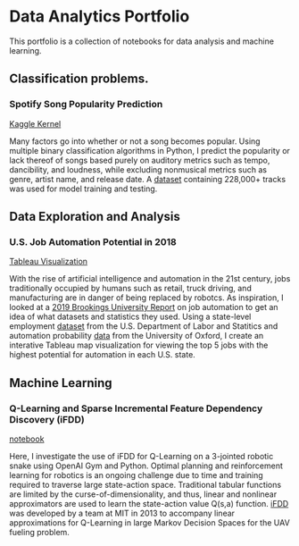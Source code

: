 # Data Analytics Portfolio 
This portfolio is a collection of notebooks for data analysis and machine learning. 

## Classification problems.

### Spotify Song Popularity Prediction 
[Kaggle Kernel](https://www.kaggle.com/huanntran100/spotify-song-popularity-prediction)

Many factors go into whether or not a song becomes popular. Using multiple binary classification algorithms in Python, I predict the popularity or lack thereof of songs based purely on auditory metrics such as tempo, dancibility, and loudness, while excluding nonmusical metrics such as genre, artist name, and release date. A [dataset](https://www.kaggle.com/zaheenhamidani/ultimate-spotify-tracks-db) containing 228,000+ tracks was used for model training and testing. 

## Data Exploration and Analysis 

### U.S. Job Automation Potential in 2018
[Tableau Visualization](https://public.tableau.com/profile/steven.tran1579#!/vizhome/AutomationPotentialintheUnitedStates2018/AutomationPotential2018)

With the rise of artificial intelligence and automation in the 21st century, jobs traditionally occupied by humans such as retail, truck driving, and manufacturing are in danger of being replaced by robotcs. As inspiration, I looked at a [2019 Brookings University Report](https://www.brookings.edu/research/automation-and-artificial-intelligence-how-machines-affect-people-and-places/) on job automation to get an idea of what datasets and statistics they used. Using a state-level employment [dataset](https://www.bls.gov/oes/current/oes_nat.htm) from the U.S. Department of Labor and Statitics and automation probability [data](https://data.world/wnedds/occupations-by-state-and-likelihood-of-automation) from the University of Oxford, I create an interative Tableau map visualization for viewing the top 5 jobs with the highest potential for automation in each U.S. state. 

## Machine Learning

### Q-Learning and Sparse Incremental Feature Dependency Discovery (iFDD)
[notebook](https://nbviewer.jupyter.org/github/huanntran100/Learning-RL/blob/master/Bioengineering%20Senior%20Design/Q-Learning%20and%20Sparse%20iFDD%20on%20Swimmer-v1%20Write-Up.ipynb) 

Here, I investigate the use of iFDD for Q-Learning on a 3-jointed robotic snake using OpenAI Gym and Python. Optimal planning and reinforcement learning for robotics is an ongoing challenge due to time and training required to traverse large state-action space. Traditional tabular functions are limited by the curse-of-dimensionality, and thus, linear and nonlinear approximators are used to learn the state-action value Q(s,a) function. [iFDD](http://people.csail.mit.edu/agf/Homepage/Research/Entries/2011/12/13_Incremental_Feature_Dependency_Discovery.html) was developed by a team at MIT in 2013 to accompany linear approximations for Q-Learning in large Markov Decision Spaces for the UAV fueling problem. 
